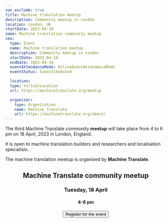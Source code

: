 ```yaml
---
nav_exclude: true
title: Machine translation meetup
description: Community meetup in London
location: London, UK
startDate: 2023-04-18
name: Machine translation community meetup
seo:
  type: Event
  name: Machine translation meetup
  description: Community meetup in London
  startDate: 2023-04-18
  endDate: 2023-04-18
  eventAttendanceMode: OnlineEventAttendanceMode
  eventStatus: EventScheduled

  location:
  type: VirtualLocation
  url: https://machinetranslate.org/meetup

  organizer:
    type: Organization
    name: Machine Translate
    url: https://machinetranslate.org/about/
---
```



The third Machine Translate community **meetup** will take place from 4 to 6 pm on 18 April, 2023 in London, England.

It is open to machine translation builders and researchers and localisation specialists.

The machine translation meetup is organised by **Machine Translate**.

<center> 
  <h2>Machine Translate community meetup</h2>
  <h3>Tuesday, 18 April</h3>
  <h4>4-6 pm</h4>
</center>

<center>
  <a href="mailto:meetup@machinetranslate.org" target="_blank" class="no-arrow">
    <button>
       Register for the event
    </button>
  </a>
</center>
